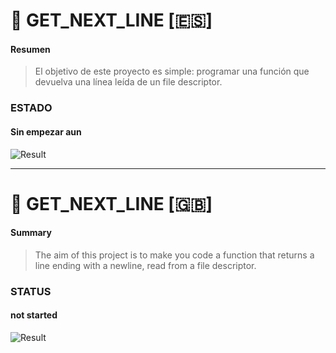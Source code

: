 # :page_facing_up: GET_NEXT_LINE [:es:]

#### Resumen
>El objetivo de este proyecto es simple: programar una función que devuelva
una línea leída de un file descriptor.

### ESTADO
#### Sin empezar aun

![Result](https://img.shields.io/badge/RESULTADO-NO_EMPEZADO-inactive)

<hr/>

# :page_facing_up: GET_NEXT_LINE [:gb:]

#### Summary
>The aim of this project is to make you code a function that returns a line
ending with a newline, read from a file descriptor.

### STATUS
#### not started

![Result](https://img.shields.io/badge/RESULT-NOT_STARTED-inactive)
